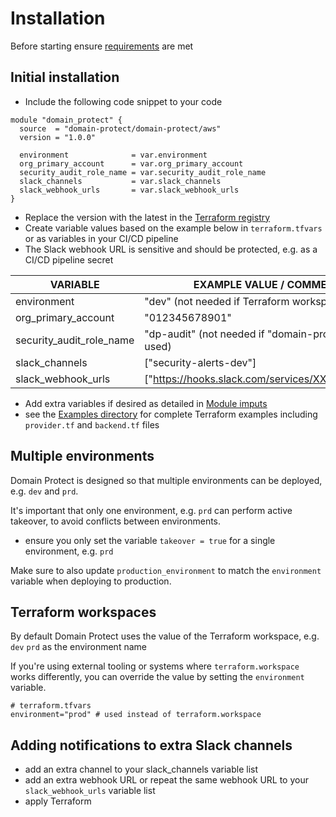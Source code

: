# Installation

Before starting ensure [requirements](requirements.md) are met

## Initial installation

* Include the following code snippet to your code

```
module "domain_protect" {
  source  = "domain-protect/domain-protect/aws"
  version = "1.0.0"

  environment              = var.environment
  org_primary_account      = var.org_primary_account
  security_audit_role_name = var.security_audit_role_name
  slack_channels           = var.slack_channels
  slack_webhook_urls       = var.slack_webhook_urls
}
```
* Replace the version with the latest in the [Terraform registry](https://registry.terraform.io/modules/domain-protect/domain-protect/aws/latest)
* Create variable values based on the example below in `terraform.tfvars` or as variables in your CI/CD pipeline
* The Slack webhook URL is sensitive and should be protected, e.g. as a CI/CD pipeline secret

| VARIABLE                        | EXAMPLE VALUE / COMMENT                               |
| ------------------------------- | ------------------------------------------------------|
| environment                     | "dev" (not needed if Terraform workspace used)        |
| org_primary_account             | "012345678901"                                          |
| security_audit_role_name        | "dp-audit" (not needed if "domain-protect-audit" used)|
| slack_channels                  | ["security-alerts-dev"]                               |
| slack_webhook_urls              | ["https://hooks.slack.com/services/XXX/XXX/XXX"]      |

* Add extra variables if desired as detailed in [Module imputs](https://registry.terraform.io/modules/domain-protect/domain-protect/aws/latest?tab=inputs)
* see the [Examples directory](https://github.com/domain-protect/terraform-aws-domain-protect/tree/main/examples) for complete Terraform examples including `provider.tf` and `backend.tf` files

## Multiple environments
Domain Protect is designed so that multiple environments can be deployed, e.g. `dev` and `prd`.

It's important that only one environment, e.g. `prd` can perform active takeover, to avoid conflicts between environments.

* ensure you only set the variable `takeover = true` for a single environment, e.g. `prd`

Make sure to also update `production_environment` to match the `environment` variable when deploying to production.

## Terraform workspaces

By default Domain Protect uses the value of the Terraform workspace, e.g. `dev` `prd` as the environment name

If you're using external tooling or systems where `terraform.workspace` works differently, you can override the value by setting the `environment` variable.

```hcl
# terraform.tfvars
environment="prod" # used instead of terraform.workspace
```

## Adding notifications to extra Slack channels

* add an extra channel to your slack_channels variable list
* add an extra webhook URL or repeat the same webhook URL to your `slack_webhook_urls` variable list
* apply Terraform

